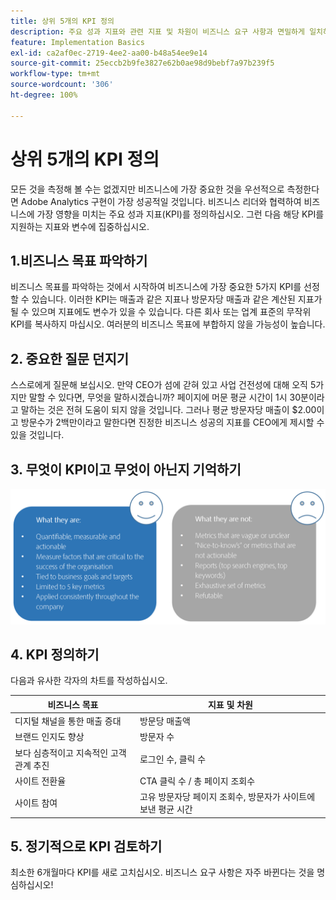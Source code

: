 ```yaml
---
title: 상위 5개의 KPI 정의
description: 주요 성과 지표와 관련 지표 및 차원이 비즈니스 요구 사항과 면밀하게 일치하는지 확인하십시오.
feature: Implementation Basics
exl-id: ca2af0ec-2719-4ee2-aa00-b48a54ee9e14
source-git-commit: 25eccb2b9fe3827e62b0ae98d9bebf7a97b239f5
workflow-type: tm+mt
source-wordcount: '306'
ht-degree: 100%

---
```


# 상위 5개의 KPI 정의

모든 것을 측정해 볼 수는 없겠지만 비즈니스에 가장 중요한 것을 우선적으로 측정한다면 Adobe Analytics 구현이 가장 성공적일 것입니다. 비즈니스 리더와 협력하여 비즈니스에 가장 영향을 미치는 주요 성과 지표(KPI)를 정의하십시오. 그런 다음 해당 KPI를 지원하는 지표와 변수에 집중하십시오.

## 1.비즈니스 목표 파악하기

비즈니스 목표를 파악하는 것에서 시작하여 비즈니스에 가장 중요한 5가지 KPI를 선정할 수 있습니다. 이러한 KPI는 매출과 같은 지표나 방문자당 매출과 같은 계산된 지표가 될 수 있으며 지표에도 변수가 있을 수 있습니다. 다른 회사 또는 업계 표준의 무작위 KPI를 복사하지 마십시오. 여러분의 비즈니스 목표에 부합하지 않을 가능성이 높습니다.

## 2. 중요한 질문 던지기

스스로에게 질문해 보십시오. 만약 CEO가 섬에 갇혀 있고 사업 건전성에 대해 오직 5가지만 말할 수 있다면, 무엇을 말하시겠습니까? 페이지에 머문 평균 시간이 1시 30분이라고 말하는 것은 전혀 도움이 되지 않을 것입니다. 그러나 평균 방문자당 매출이 $2.00이고 방문수가 2백만이라고 말한다면 진정한 비즈니스 성공의 지표를 CEO에게 제시할 수 있을 것입니다.

## 3. 무엇이 KPI이고 무엇이 아닌지 기억하기

![](assets/kpis.png)

## 4. KPI 정의하기

다음과 유사한 각자의 차트를 작성하십시오.

| 비즈니스 목표 | 지표 및 차원 |
| --- | --- |
| 디지털 채널을 통한 매출 증대 | 방문당 매출액 |
| 브랜드 인지도 향상 | 방문자 수 |
| 보다 심층적이고 지속적인 고객 관계 추진 | 로그인 수, 클릭 수 |
| 사이트 전환율 | CTA 클릭 수 / 총 페이지 조회수 |
| 사이트 참여 | 고유 방문자당 페이지 조회수, 방문자가 사이트에 보낸 평균 시간 |

## 5. 정기적으로 KPI 검토하기

최소한 6개월마다 KPI를 새로 고치십시오. 비즈니스 요구 사항은 자주 바뀐다는 것을 명심하십시오!
